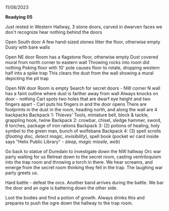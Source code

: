 11/08/2023

**Readying 05**

Just rested in Western Hallway, 3 stone doors, carved in dwarven faces we don't recognize
	hear nothing behind the doors

Open South door
A few hand-sized stones litter the floor, otherwise empty
Dusty with bare walls

Open NE door
Room has a flagstone floor, otherwise empty
Dust covered mural from north corner to eastern wall
Throwing rocks into room did nothing
Poking floor with 10' pole causes floor to rotate, dropping western half into a spike trap
This clears the dust from the wall showing a mural depicting the pit trap

Open NW door
Room is empty
Search for secret doors - NW corner N wall has a faint outline where dust is farther away from wall
Always knocks on door - nothing
Carl spots two holes that are dwarf eye height and two fingers apart - Carl puts his fingers in and the door opens
There are footprints in the dust in the room, heading north, and along the wall are 4 backpacks
	Backpack 1: Thieves' Tools, miniature bell, block & tackle, grappling hook, twine
	Backpack 2: crowbar, chisel, sledge hammer, sword, 6 torches, package of iron rations
	Backpack 3: (2) potions of healing, holy symbol to the green man, bunch of wolfsbane
	Backpack 4: (3) spell scrolls (*floating disc, detect magic, invisibility*), spell book (pocket w/ card inside says "Helix Public Library" - *sleep, magic missile, web*)

Go back to statue of Duredain to investigate down the NW hallway
Orc war party waiting for us
Retreat down to the secret room, casting ventriloquism into the trap room and throwing a torch in there.  We hear screams, and emerge from the secret room thinking they fell in the trap.  The laughing war party greets us.

Hard battle - defeat the orcs. Another band arrives during the battle. We bar the door and an ogre is battering down the other side.

Loot the bodies and find a potion of growth. Always drinks this and prepares to push the ogre down the hallway to the trap room.
